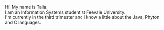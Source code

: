 Hi! My name is Taila.
<br>
I am an Information Systems student at Feevale University.
<br>
I'm currently in the third trimester and I know a little about the Java, Phyton and C languages.
